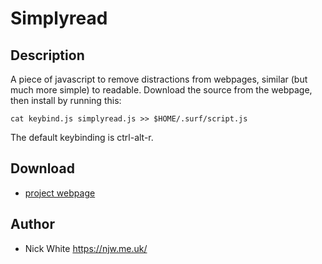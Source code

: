 Simplyread
==========

Description
-----------

A piece of javascript to remove distractions from webpages,
similar (but much more simple) to readable. Download the
source from the webpage, then install by running this:

	cat keybind.js simplyread.js >> $HOME/.surf/script.js

The default keybinding is ctrl-alt-r.

Download
--------

* [project webpage](https://njw.name/simplyread/)

Author
------

* Nick White <https://njw.me.uk/>
